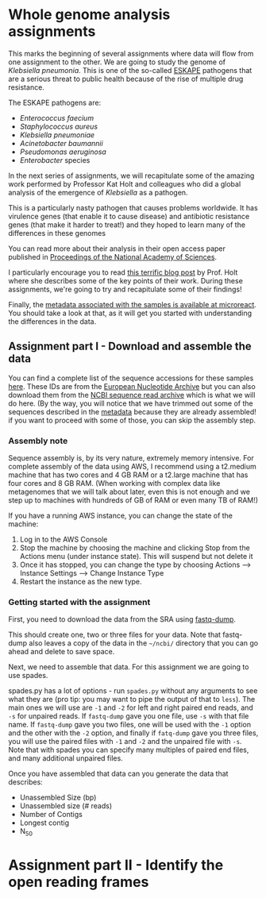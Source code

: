 # Whole genome analysis assignments

This marks the beginning of several assignments where data will flow from one assignment to the other. We are going to study the genome of *Klebsiella pneumonia*. This is one of the so-called [ESKAPE](https://www.ncbi.nlm.nih.gov/pmc/articles/PMC4871955/) pathogens that are a serious threat to public health because of the rise of multiple drug resistance. 

The ESKAPE pathogens are:

+ *Enterococcus faecium*
+ *Staphylococcus aureus*
+ *Klebsiella pneumoniae*
+ *Acinetobacter baumannii*
+ *Pseudomonas aeruginosa*
+ *Enterobacter* species


In the next series of assignments, we will recapitulate some of the amazing work performed by Professor Kat Holt and colleagues who did a global analysis of the emergence of *Klebsiella* as a pathogen. 

This is a particularly nasty pathogen that causes problems worldwide. It has virulence genes (that enable it to cause disease) and antibiotic ﻿﻿﻿﻿﻿﻿﻿﻿﻿resistance genes (that make it harder to treat!) and they hoped to learn many of the differences in these genomes

You can read more about their analysis in their open access paper published in [Proceedings of the National Academy of Sciences](http://www.pnas.org/content/early/2015/06/17/1501049112).

I particularly encourage you to read [this terrific blog post](https://holtlab.net/2015/06/23/population-genomics-of-klebsiella/) by Prof. Holt where she describes some of the key points of their work. During these assignments, we're going to try and recapitulate some of their findings!

Finally, the [metadata associated with the samples is available at microreact](https://microreact.org/project/VJdoJhfkx). You should take a look at that, as it will get you started with understanding the differences in the data.

## Assignment part I - Download and assemble the data

You can find a complete list of the sequence accessions for these samples [here](klebsiella.txt). These IDs are from the [European Nucleotide Archive](https://www.ebi.ac.uk/ena) but you can also download them from the [NCBI sequence read archive](https://www.ncbi.nlm.nih.gov/sra/) which is what we will do here. (By the way, you will notice that we have trimmed out some of the sequences described in the [metadata](https://microreact.org/project/VJdoJhfkx) because they are already assembled! if you want to proceed with some of those, you can skip the assembly step.

### Assembly note
 
Sequence assembly is, by its very nature, extremely memory intensive. For complete assembly of the data using AWS, I recommend using a t2.medium machine that has two cores and 4 GB RAM or a t2.large machine that has four cores and 8 GB RAM. (When working with complex data like metagenomes that we will talk about later, even this is not enough and we step up to machines with hundreds of GB of RAM or even many TB of RAM!)

If you have a running AWS instance, you can change the state of the machine:

1. Log in to the AWS Console
2. Stop the machine by choosing the machine and clicking Stop from the Actions menu (under instance state). This will suspend but not delete it
3. Once it has stopped, you can change the type by choosing Actions --> Instance Settings --> Change Instance Type
4. Restart the instance as the new type.

### Getting started with the assignment

First, you need to download the data from the SRA using [fastq-dump](../Databases/SRA#fastq-dump). 

This should create one, two or three files for your data. Note that fastq-dump also leaves a copy of the data in the `~/ncbi/` directory that you can go ahead and delete to save space.

Next, we need to assemble that data. For this assignment we are going to use spades.

spades.py has a lot of options - run `spades.py` without any arguments to see what they are (pro tip: you may want to pipe the output of that to `less`). The main ones we will use are `-1` and `-2` for left and right paired end reads, and `-s` for unpaired reads. If `fastq-dump` gave you one file, use `-s` with that file name. If `fastq-dump` gave you two files, one will be used with the `-1` option and the other with the `-2` option, and finally if `fatq-dump` gave you three files, you will use the paired files with `-1` and `-2` and the unpaired file with `-s`. Note that with spades you can specify many multiples of paired end files, and many additional unpaired files.

Once you have assembled that data can you generate the data that describes:

* Unassembled Size (bp)
* Unassembled size (# reads)
* Number of Contigs
* Longest contig
* N<sub>50</sub>

# Assignment part II - Identify the open reading frames





